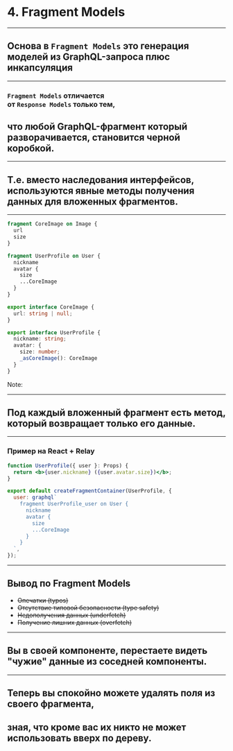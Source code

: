 # 4. Fragment Models

-----

## Основа в `Fragment Models` это генерация моделей из GraphQL-запроса плюс <span class="green">инкапсуляция</span>

-----

### `Fragment Models` отличается <br/>от `Response Models` только тем,

## что любой GraphQL-фрагмент который разворачивается, становится черной коробкой. <!-- .element: class="fragment green" -->

-----

## Т.е. вместо наследования интерфейсов, используются явные методы получения данных для вложенных фрагментов.

-----

```graphql
fragment CoreImage on Image {
  url
  size
}

fragment UserProfile on User {
  nickname
  avatar {
    size
    ...CoreImage
  }
}

```

```typescript
export interface CoreImage {
  url: string | null;
}

export interface UserProfile {
  nickname: string;
  avatar: {
    size: number;
    _asCoreImage(): CoreImage
  }
}

```

<span class="fragment" data-code-focus="9" data-code-block="1" />
<span class="fragment" data-code-focus="8" data-code-block="2" />
<span class="fragment" data-code-focus="10" data-code-block="1" />
<span class="fragment" data-code-focus="9" data-code-block="2" />

Note:
<!-- ```graphql
fragment UserProfile on User {
  ...AppPic
}

# Squares App fragment
fragment AppPic on HasPicture {
  squarePic: picture(style: SQUARE) {
    ...CoreImage
  }
}
```

```java
// Shared across apps
interface UserProfile {
  AppPic asAppPic();
}
interface CoreImage { ... }

// Squares App model
interface AppPic {
  SquarePic getSquarePic();

  interface SquarePic {
    CoreImage asCoreImage();
  }
}
``` -->

-----

## Под каждый вложенный фрагмент есть метод, который возвращает только его данные.

<!-- TODO: нужен пример на компонентах -->

-----

### Пример на React + Relay

```jsx
function UserProfile({ user }: Props) {
  return <b>{user.nickname} ({user.avatar.size})</b>;
}

export default createFragmentContainer(UserProfile, {
  user: graphql`
    fragment UserProfile_user on User {
      nickname
      avatar {
        size
        ...CoreImage
      }
    }
  `,
});

```

<span class="fragment" data-code-focus="1,5" data-code-block="1" />

-----

## Вывод по Fragment Models

- ~~Опечатки (typos)~~ <!-- .element: class="fragment green" -->
- ~~Отсутствие типовой безопасности (type safety)~~ <!-- .element: class="fragment green" -->
- ~~Недополучения данных (underfetch)~~ <!-- .element: class="fragment green" -->
- ~~Получение лишних данных (overfetch)~~ <!-- .element: class="fragment green" -->

-----

## Вы в своей компоненте, перестаете видеть "чужие" данные из соседней компоненты. <!-- .element: class="green" -->

-----

## Теперь вы спокойно можете удалять поля из своего фрагмента,

## зная, что кроме вас их никто не может использовать вверх по дереву. <!-- .element: class="fragment orange" -->
